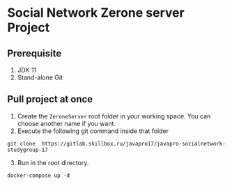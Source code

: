 # Social Network Zerone server Project 

## Prerequisite
1. JDK 11
2. Stand-alone Git

## Pull  project at once
1. Create the `ZeroneServer` root folder in your working space. You can choose another name if you want.
2. Execute the following git command inside that folder
```shell
git clone  https://gitlab.skillbox.ru/javapro17/javapro-socialnetwork-studygroup-17
```
3. Run in the root directory.
```shell
docker-compose up -d
```

